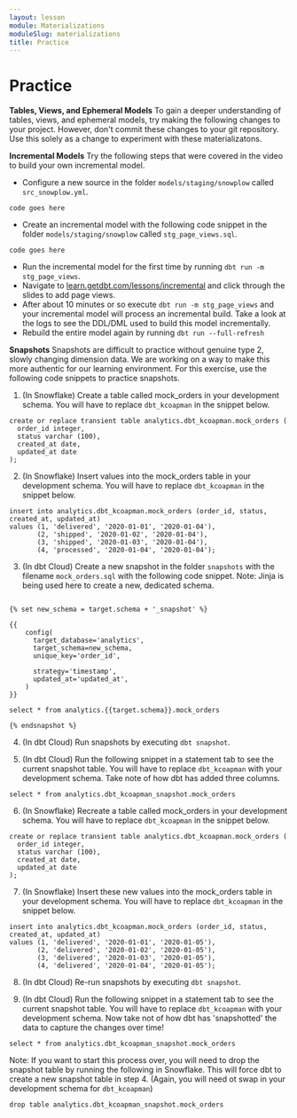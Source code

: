 ```yaml
---
layout: lesson
module: Materializations
moduleSlug: materializations
title: Practice
---
```


# Practice

**Tables, Views, and Ephemeral Models**
To gain a deeper understanding of tables, views, and ephemeral models, try making the following changes to your project.  However, don't commit these changes to your git repository.  Use this solely as a change to experiment with these materializatons.

**Incremental Models**
Try the following steps that were covered in the video to build your own incremental model.

- Configure a new source in the folder `models/staging/snowplow` called `src_snowplow.yml`.
```
code goes here
```

- Create an incremental model with the following code snippet in the folder `models/staging/snowplow` called `stg_page_views.sql`.

```
code goes here
```

- Run the incremental model for the first time by running `dbt run -m stg_page_views`.
- Navigate to [learn.getdbt.com/lessons/incremental](learn.getdbt.com/lessons/incremental) and click through the slides to add page views.
- After about 10 minutes or so execute `dbt run -m stg_page_views` and your incremental model will process an incremental build.  Take a look at the logs to see the DDL/DML used to build this model incrementally.
- Rebuild the entire model again by running `dbt run --full-refresh`

**Snapshots**
Snapshots are difficult to practice without genuine type 2, slowly changing dimension data.  We are working on a way to make this more authentic for our learning environment.  For this exercise, use the following code snippets to practice snapshots.

1. (In Snowflake) Create a table called mock_orders in your development schema.  You will have to replace `dbt_kcoapman` in the snippet below.

```
create or replace transient table analytics.dbt_kcoapman.mock_orders (
  order_id integer,
  status varchar (100),
  created_at date,
  updated_at date
);
```


2. (In Snowflake) Insert values into the mock_orders table in your development schema.  You will have to replace `dbt_kcoapman` in the snippet below.

```
insert into analytics.dbt_kcoapman.mock_orders (order_id, status, created_at, updated_at)
values (1, 'delivered', '2020-01-01', '2020-01-04'),
       (2, 'shipped', '2020-01-02', '2020-01-04'),
       (3, 'shipped', '2020-01-03', '2020-01-04'),
       (4, 'processed', '2020-01-04', '2020-01-04');
```

3. (In dbt Cloud) Create a new snapshot in the folder `snapshots` with the filename `mock_orders.sql` with the following code snippet.  Note: Jinja is being used here to create a new, dedicated schema.

```{% snapshot mock_orders %}

{% set new_schema = target.schema + '_snapshot' %}

{{
    config(
      target_database='analytics',
      target_schema=new_schema,
      unique_key='order_id',

      strategy='timestamp',
      updated_at='updated_at',
    )
}}

select * from analytics.{{target.schema}}.mock_orders

{% endsnapshot %}
```

4. (In dbt Cloud) Run snapshots by executing `dbt snapshot`.

5. (In dbt Cloud) Run the following snippet in a statement tab to see the current snapshot table.  You will have to replace `dbt_kcoapman` with your development schema.  Take note of how dbt has added three columns.

```
select * from analytics.dbt_kcoapman_snapshot.mock_orders
```

6. (In Snowflake) Recreate a table called mock_orders in your development schema.  You will have to replace `dbt_kcoapman` in the snippet below.
```
create or replace transient table analytics.dbt_kcoapman.mock_orders (
  order_id integer,
  status varchar (100),
  created_at date,
  updated_at date
);
```

7. (In Snowflake) Insert these new values into the mock_orders table in your development schema.  You will have to replace `dbt_kcoapman` in the snippet below.
```
insert into analytics.dbt_kcoapman.mock_orders (order_id, status, created_at, updated_at)
values (1, 'delivered', '2020-01-01', '2020-01-05'),
       (2, 'delivered', '2020-01-02', '2020-01-05'),
       (3, 'delivered', '2020-01-03', '2020-01-05'),
       (4, 'delivered', '2020-01-04', '2020-01-05');
```

8. (In dbt Cloud) Re-run snapshots by executing `dbt snapshot`.

9. (In dbt Cloud) Run the following snippet in a statement tab to see the current snapshot table.  You will have to replace `dbt_kcoapman` with your development schema.  Now take not of how dbt has 'snapshotted' the data to capture the changes over time!

```
select * from analytics.dbt_kcoapman_snapshot.mock_orders
```

Note: If you want to start this process over, you will need to drop the snapshot table by running the following in Snowflake.  This will force dbt to create a new snapshot table in step 4.  (Again, you will need ot swap in your development schema for `dbt_kcoapman`)

```
drop table analytics.dbt_kcoapman_snapshot.mock_orders
```




